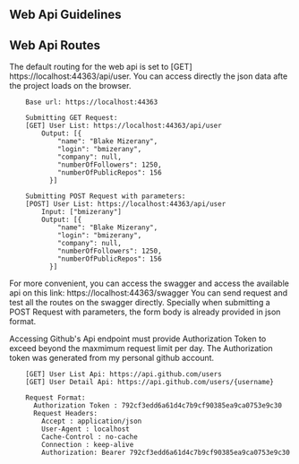 ﻿## Web Api Guidelines
## Web Api Routes

The default routing for the web api is set to [GET] https://localhost:44363/api/user.
You can access directly the json data afte the project loads on the browser.                                                                       

```
    Base url: https://localhost:44363

    Submitting GET Request:
    [GET] User List: https://localhost:44363/api/user
        Output: [{
            "name": "Blake Mizerany",
            "login": "bmizerany",
            "company": null,
            "numberOfFollowers": 1250,
            "numberOfPublicRepos": 156
          }]
    
    Submitting POST Request with parameters:
    [POST] User List: https://localhost:44363/api/user
        Input: ["bmizerany"]
        Output: [{
            "name": "Blake Mizerany",
            "login": "bmizerany",
            "company": null,
            "numberOfFollowers": 1250,
            "numberOfPublicRepos": 156
          }]
```

For more convenient, you can access the swagger and access the available api on this link: https://localhost:44363/swagger
You can send request and test all the routes on the swagger directly. Specially when submitting a POST Request with parameters, the form body is already provided in json format.

Accessing Github's Api endpoint must provide Authorization Token to exceed beyond the maxmimum request limit per day. The Authorization token was generated from my personal github account. 
```
    [GET] User List Api: https://api.github.com/users
    [GET] User Detail Api: https://api.github.com/users/{username}

    Request Format:
      Authorization Token : 792cf3edd6a61d4c7b9cf90385ea9ca0753e9c30
      Request Headers:
        Accept : application/json
        User-Agent : localhost
        Cache-Control : no-cache
        Connection : keep-alive
        Authorization: Bearer 792cf3edd6a61d4c7b9cf90385ea9ca0753e9c30
```
